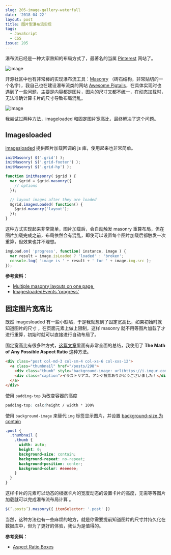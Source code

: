 ```yaml
---
slug: 205-image-gallery-waterfall
date: '2018-04-22'
layout: post
title: 图片型瀑布流实现
tags:
  - JavaScript
  - CSS
issue: 205
---
```


瀑布流已经是一种大家熟知的布局方式了，最著名的当属 [Pinterest](https://www.pinterest.com) 网站了。

![image](https://github.com/greatghoul/greatghoul.github.io/assets/208966/e33580c2-1130-4684-a9b9-347f647acee7)

开源社区中也有非常棒的实现瀑布流工具：[Masonry](https://masonry.desandro.com/) （砖石结构，非常贴切的一个名字），我自己也在建设瀑布流类的网站 [Awesome Pigtails](http://pigtails.info/])，在具体实现时也遇到了一些问题，主要是内容都是图片，图片的尺寸又都不统一，在动态加载时，无法准确计算卡片的尺寸导致布局混乱。

![image](https://github.com/greatghoul/greatghoul.github.io/assets/208966/af96bbee-d138-4a65-accf-63159f54b28b)

我尝试过两种方法，imageloaded 和固定图片宽高比，最终解决了这个问题。

## Imagesloaded

[imagesloaded](https://github.com/desandro/imagesloaded) 提供图片加载回调的 js 库，使用起来也非常简单。

```js
initMasonry( $('.grid') );
initMasonry( $('.grid-footer') );
initMasonry( $('.grid-hp') );

function initMasonry( $grid ) {
  var $grid = $grid.masonry({
    // options
  });

  // layout images after they are loaded
  $grid.imagesLoaded( function() {
    $grid.masonry('layout');
  });
}
```

这种方式实现起来非常简单，图片加载后，会自动触发 masonry 重算布局，但在图片加载完成之前，布局依然会有混乱，即使可以设置每个图片加载后都触发一次重算，但效果也并不理想。

```js
imgLoad.on( 'progress', function( instance, image ) {
  var result = image.isLoaded ? 'loaded' : 'broken';
  console.log( 'image is ' + result + ' for ' + image.img.src );
});
```

**参考资料：**

*   [Multiple masonry layouts on one page ](https://github.com/desandro/imagesloaded/issues/262)
*   [ImagesloadedEvents ‘progress'](https://github.com/desandro/imagesloaded#progress)
    

## 固定图片宽高比

既然 imagesloaded 有一些小缺陷，于是我就想到了固定宽高比，如果初始时就知道图片的尺寸 ，在页面元素上做上限制，这样 masonry 就不用等图片加载了才进行重算，初始时就可以直接进行自动布局了。

固定宽高比有很多种方式，[这篇文章](https://css-tricks.com/aspect-ratio-boxes/)里面有非常全面的总结，我使用了 **The Math of Any Possible Aspect Ratio** 这种方法。

```html
<div class="post col-md-3 col-sm-4 col-xs-6 col-xxs-12">
  <a class="thumbnail" href="/posts/298">
    <div class="thumb" style="background-image: url(https://i.imgur.com/lQFH36M.jpg);padding-top: calc(1200 / 949 * 100%);"></div>
    <div class="caption">イラストリアス。アンケ投票ありがとうございました！</div>
  </a>
</div>
```

使用 `padding-top` 为改变容器的高度

```css
padding-top: calc(height / width * 100%
```

使用 `background-image` 来替代 `img` 标签显示图片，并设置 [background-size 为 contain](https://developer.mozilla.org/en-US/docs/Web/CSS/background-size)

```scss
.post {
  .thumbnail {
    .thumb {
      width: auto;
      height: 0;
      background-size: contain;
      background-repeat: no-repeat;
      background-position: center;
      background-color: #eeeeee;
    }
  }
}
```

这样卡片的元素可以动态的根据卡片的宽度动态的设置卡片的高度，无需等等图片加载就可以完成瀑布流布局计算 。

```js
$(‘.posts’).masonry({ itemSelector: '.post' })
```

当然，这种方法也有一些麻烦的地方，就是你需要提前知道图片的尺寸并持久化在数据库中，但为了更好的体验，我认为是值得的。

**参考资料：**

*   [Aspect Ratio Boxes](https://css-tricks.com/aspect-ratio-boxes/)
